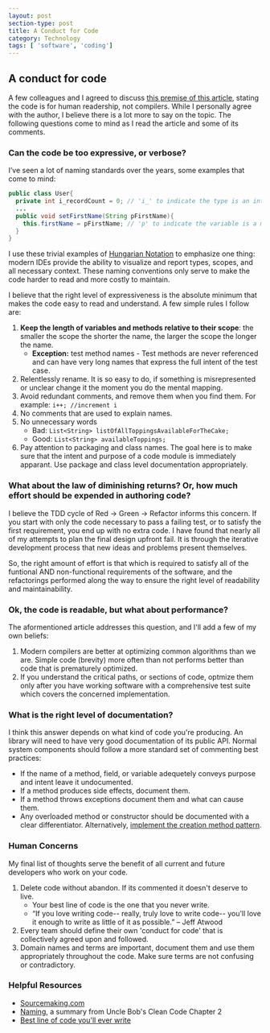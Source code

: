 ```yaml
---
layout: post
section-type: post
title: A Conduct for Code
category: Technology
tags: [ 'software', 'coding']
---
```


## A conduct for code

A few colleagues and I agreed to discuss [this premise of this article]( http://derickbailey.com/2015/09/14/code-is-for-coworkers-not-compilers/), stating the code is for human readership, not compilers.  While I personally agree with the author, I believe there is a lot more to say on the topic.  The following questions come to mind as I read the article and some of its comments.

### Can the code be too expressive, or verbose?
I’ve seen a lot of naming standards over the years, some examples that come to mind:

```java
public class User{
  private int i_recordCount = 0; // 'i_' to indicate the type is an integer
  ...
  public void setFirstName(String pFirstName){
  	this.firstName = pFirstName; // 'p' to indicate the variable is a method parameter
  }
}
```

I use these trivial examples of [Hungarian Notation](https://en.wikipedia.org/wiki/Hungarian_notation) to emphasize one thing: modern IDEs provide the ability to visualize and report types, scopes, and all necessary context.  These naming conventions only serve to make the code harder to read and more costly to maintain.

I believe that the right level of expressiveness is the absolute minimum that makes the code easy to read and understand.  A few simple rules I follow are:

1. **Keep the length of variables and methods relative to their scope**: the smaller the scope the shorter the name, the larger the scope the longer the name.
	* **Exception:** test method names - Test methods are never referenced and can have very long names that express the full intent of the test case.
1. Relentlessly rename.  It is so easy to do, if something is misrepresented or unclear change it the moment you do the mental mapping.
1. Avoid redundant comments, and remove them when you find them.  For example: `i++; //increment i`
1. No comments that are used to explain names.
1. No unnecessary words
	*  Bad: `List<String> listOfAllToppingsAvailableForTheCake;`
	* Good: `List<String> availableToppings;`
1. Pay attention to packaging and class names.  The goal here is to make sure that the intent and purpose of a code module is immediately apparant.  Use package and class level documentation appropriately. 

### What about the law of diminishing returns? Or, how much effort should be expended in authoring code?
I believe the TDD cycle of Red -> Green -> Refactor informs this concern.  If you start with only the code necessary to pass a failing test, or to satisfy the first requirement, you end up with no extra code.  I have found that nearly all of my attempts to plan the final design upfront fail.  It is through the iterative development process that new ideas and problems present themselves.  

So, the right amount of effort is that which is required to satisfy all of the funtional AND non-functional requirements of the software, and the refactorings performed along the way to ensure the right level of readability and maintainability.

### Ok, the code is readable, but what about performance?
The aformentioned article addresses this question, and I'll add a few of my own beliefs:

1. Modern compilers are better at optimizing common algorithms than we are.  Simple code (brevity) more often than not performs better than code that is prematurely optimized.
1. If you understand the critical paths, or sections of code, optmize them only after you have working software with a comprehensive test suite which covers the concerned implementation.

### What is the right level of documentation?

I think this answer depends on what kind of code you're producing.  An library will need to have very good documentation of its public API.  Normal system components should follow a more standard set of commenting best practices:

* If the name of a method, field, or variable adequetely conveys purpose and intent leave it undocumented.
* If a method produces side effects, document them.
* If a method throws exceptions document them and what can cause them.
* Any overloaded method or constructor should be documented with a clear differentiator.  Alternatively, [implement the creation method pattern](https://www.industriallogic.com/xp/refactoring/constructorCreation.html).

### Human Concerns

My final list of thoughts serve the benefit of all current and future developers who work on your code.

1. Delete code without abandon.  If its commented it doesn't deserve to live.
    * Your best line of code is the one that you never write.
	* “If you love writing code-- really, truly love to write code-- you'll love it enough to write as little of it as possible.” – Jeff Atwood
1. Every team should define their own 'conduct for code' that is collectively agreed upon and followed.
1. Domain names and terms are important, document them and use them appropriately throughout the code.  Make sure terms are not confusing or contradictory.

### Helpful Resources

* [Sourcemaking.com](https://sourcemaking.com/antipatterns)
* [Naming](http://www.itiseezee.com/?p=83), a summary from Uncle Bob's Clean Code Chapter 2
* [Best line of code you'll ever write](http://elegantcode.com/2010/06/06/the-best-code-you-will-ever-write/)

